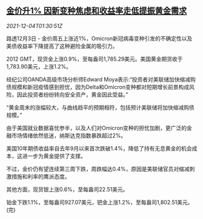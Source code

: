 <!--1638583262000-->
[金价升1% 因新变种焦虑和收益率走低提振黄金需求](https://cn.reuters.com/article/global-precious-metal-drv-1204-idCNKBS2IJ00Z)
------

<div><i>2021-12-04T01:30:51Z</i></div><p>路透12月3日 - 金价周五上涨近1%，Omicron新冠病毒变种引发的不确定性以及美债收益率下降提高了这种避险金属的吸引力。</p><p>2012 GMT，现货金上涨0.9%，至每盎司1,785.29美元。美国黄金期货收于1,783.90美元，上涨1.2%。</p><p>经纪公司OANDA高级市场分析师Edward Moya表示:“投资者对美联储加快缩减购债规模和新冠疫情感到担忧，因为Delta和Omicron变种都对短期增长前景构成风险，因此投资者纷纷转向安全资产，黄金因此受益。”</p><p>“黄金周末的涨幅较大，与曲线趋平的预期相符，包括预计美联储将加快缩减购债规模。”</p><p>由于美国就业数据喜忧参半，以及人们对Omicron变种的担忧加剧，更广泛的金融市场情绪依然低迷，纳斯达克指数暴跌超过2%。</p><p>美国10年期债收益率自去年9月以来首次跌破1.4%，降低了持有无息黄金的机会成本，这进一步为黄金提供了支撑。</p><p>不过，金价仍有望连续第三周下跌，周跌幅达0.4%，原因是美联储官员对缩减刺激措施和利率的鹰派态度。</p><p>其他方面，现货银上涨0.6%，至每盎司22.51美元。</p><p>铂金下跌1.1%，至每盎司927.07美元，钯金上涨1.2%，至每盎司1,802.51美元。(完)</p>
